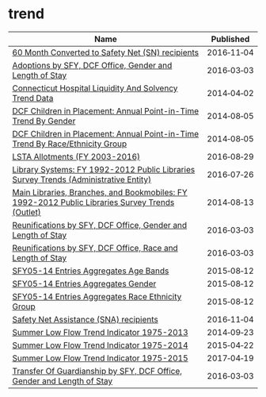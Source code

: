 # trend

Name | Published
---- | ---------
[60 Month Converted to Safety Net (SN) recipients](../datasets/nstm-kb7u.md) | 2016&#x2011;11&#x2011;04
[Adoptions by SFY, DCF Office, Gender and Length of Stay](../datasets/cyz8-6esi.md) | 2016&#x2011;03&#x2011;03
[Connecticut Hospital Liquidity And Solvency Trend Data](../datasets/m4iq-w9dy.md) | 2014&#x2011;04&#x2011;02
[DCF Children in Placement: Annual Point-in-Time Trend By Gender](../datasets/9huc-qs58.md) | 2014&#x2011;08&#x2011;05
[DCF Children in Placement: Annual Point-in-Time Trend By Race/Ethnicity Group](../datasets/4g5q-njpq.md) | 2014&#x2011;08&#x2011;05
[LSTA Allotments (FY 2003-2016)](../datasets/fg2z-wgcj.md) | 2016&#x2011;08&#x2011;29
[Library Systems: FY 1992-2012 Public Libraries Survey Trends (Administrative Entity)](../datasets/uzd7-qfwt.md) | 2016&#x2011;07&#x2011;26
[Main Libraries, Branches, and Bookmobiles: FY 1992-2012 Public Libraries Survey Trends (Outlet)](../datasets/rbw5-brn5.md) | 2014&#x2011;08&#x2011;13
[Reunifications by SFY, DCF Office, Gender and Length of Stay](../datasets/6rr7-9fb2.md) | 2016&#x2011;03&#x2011;03
[Reunifications by SFY, DCF Office, Race and Length of Stay](../datasets/9x74-djtb.md) | 2016&#x2011;03&#x2011;03
[SFY05-14 Entries Aggregates Age Bands](../datasets/fnfg-dct4.md) | 2015&#x2011;08&#x2011;12
[SFY05-14 Entries Aggregates Gender](../datasets/wbi8-5vhf.md) | 2015&#x2011;08&#x2011;12
[SFY05-14 Entries Aggregates Race Ethnicity Group](../datasets/wzpb-uqdj.md) | 2015&#x2011;08&#x2011;12
[Safety Net Assistance (SNA) recipients](../datasets/ect6-rj3p.md) | 2016&#x2011;11&#x2011;04
[Summer Low Flow Trend Indicator 1975-2013](../datasets/hdw4-yhs4.md) | 2014&#x2011;09&#x2011;23
[Summer Low Flow Trend Indicator 1975-2014](../datasets/6i3q-gfgy.md) | 2015&#x2011;04&#x2011;22
[Summer Low Flow Trend Indicator 1975-2015](../datasets/aw3j-6k75.md) | 2017&#x2011;04&#x2011;19
[Transfer Of Guardianship by SFY, DCF Office, Gender and Length of Stay](../datasets/kyc9-zbgf.md) | 2016&#x2011;03&#x2011;03


